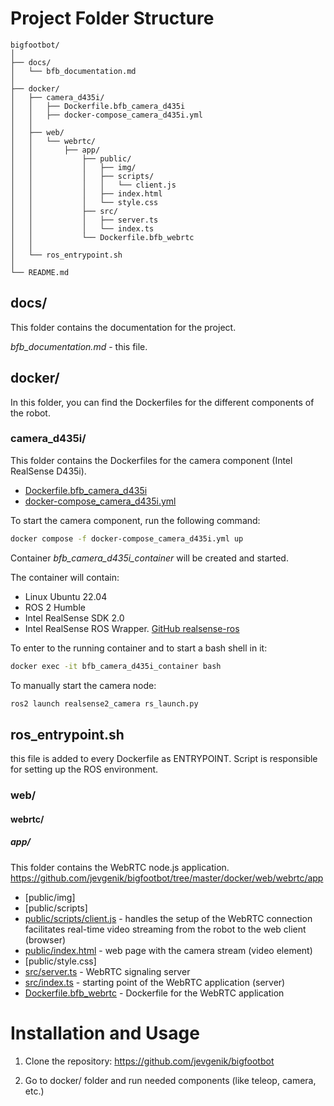 # Project Folder Structure

```text 
bigfootbot/
│
├── docs/
│   └── bfb_documentation.md
│
├── docker/
│   ├── camera_d435i/
│   │   ├── Dockerfile.bfb_camera_d435i
│   │   ├── docker-compose_camera_d435i.yml
│   │
│   ├── web/
│   │   └── webrtc/
│   │       ├── app/
│   │           ├── public/
│   │           │   ├── img/
│   │           │   ├── scripts/
│   │           │   │   └── client.js
│   │           │   ├── index.html
│   │           │   └── style.css
│   │           ├── src/
│   │           │   ├── server.ts
│   │           │   └── index.ts
│   │           └── Dockerfile.bfb_webrtc
│   │
│   └── ros_entrypoint.sh
│
└── README.md
```

## docs/
This folder contains the documentation for the project.

*bfb_documentation.md* - this file.

## docker/
In this folder, you can find the Dockerfiles for the different components of the robot.


### camera_d435i/
This folder contains the Dockerfiles for the camera component (Intel RealSense D435i).

- [Dockerfile.bfb_camera_d435i](https://github.com/jevgenik/bigfootbot/blob/master/docker/camera_d435i/Dockerfile.bfb_camera_d435i)
- [docker-compose_camera_d435i.yml](https://github.com/jevgenik/bigfootbot/blob/master/docker/camera_d435i/docker-compose_camera_d435i.yml)

To start the camera component, run the following command:
```bash
docker compose -f docker-compose_camera_d435i.yml up
```

Container *bfb_camera_d435i_container* will be created and started.

The container will contain:
- Linux Ubuntu 22.04
- ROS 2 Humble
- Intel RealSense SDK 2.0
- Intel RealSense ROS Wrapper. [GitHub realsense-ros](https://github.com/IntelRealSense/realsense-ros)

To enter to the running container and to start a bash shell in it:
```bash
docker exec -it bfb_camera_d435i_container bash
```

To manually start the camera node:
```bash
ros2 launch realsense2_camera rs_launch.py
```

## ros_entrypoint.sh 
this file is added to every Dockerfile as ENTRYPOINT. Script is responsible for setting up the ROS environment.

### web/
#### webrtc/
##### app/
This folder contains the WebRTC node.js application.
https://github.com/jevgenik/bigfootbot/tree/master/docker/web/webrtc/app

- [public/img]
- [public/scripts]
- [public/scripts/client.js](https://github.com/jevgenik/bigfootbot/blob/master/docker/web/webrtc/app/public/scripts/client.js) - handles the setup of 
  the WebRTC connection facilitates real-time video streaming from the robot to the web client (browser)
- [public/index.html](https://github.com/jevgenik/bigfootbot/blob/master/docker/web/webrtc/app/public/index.html) - web page with the camera stream 
  (video element) 
- [public/style.css]
- [src/server.ts](https://github.com/jevgenik/bigfootbot/blob/master/docker/web/webrtc/app/src/server.ts) - WebRTC signaling server
- [src/index.ts](https://github.com/jevgenik/bigfootbot/blob/master/docker/web/webrtc/app/src/index.ts) - starting point of the WebRTC application (server)
- [Dockerfile.bfb_webrtc](https://github.com/jevgenik/bigfootbot/blob/master/docker/web/WebRTC/Dockerfile.webrtc) - Dockerfile for the WebRTC application



# Installation and Usage

1. Clone the repository: https://github.com/jevgenik/bigfootbot

2. Go to docker/ folder and run needed components (like teleop, camera, etc.)